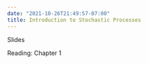 ```yaml
---
date: "2021-10-26T21:49:57-07:00"
title: Introduction to Stochastic Processes
---
```


Slides

Reading: Chapter 1